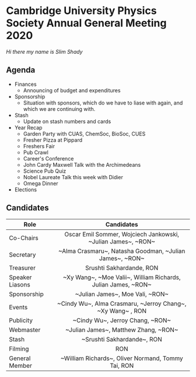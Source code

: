 # Cambridge University Physics Society Annual General Meeting 2020
*Hi there my name is Slim Shady*

## Agenda

* Finances
    - Announcing of budget and expenditures
* Sponsorship 
    - Situation with sponsors, which do we have to liase with again, and which we are continuing with.
* Stash
    - Update on stash numbers and cards
* Year Recap
    - Garden Party with CUAS, ChemSoc, BioSoc, CUES
    - Fresher Pizza at Pippard
    - Freshers Fair
    - Pub Crawl
    - Career's Conference
    - John Cardy Maxwell Talk with the Archimedeans
    - Science Pub Quiz
    - Nobel Laureate Talk this week with Didier
    - Omega Dinner 
* Elections

## Candidates

| Role        | Candidates           |
| ------------- |:-------------:|
| Co-Chairs | Oscar Emil Sommer,   Wojciech Jankowski,   ~Julian James~,  ~RON~ |
| Secretary | ~Alma Crasmaru~,   Natasha Goodman,  ~Julian James~,   ~RON~ |
| Treasurer |  Srushti Sakhardande,   RON |
| Speaker Liasons |~Xy Wang~,   ~Moe Valii~,  William Richards,   Julian James,   ~RON~ |
| Sponsorship | ~Julian James~, Moe Vali, ~RON~ |
| Events | ~Cindy Wu~,  Alma Crasmaru, ~Jerroy Chang~, ~Xy Wang~ ,   RON |
| Publicity | ~Cindy Wu~,  Jerroy Chang,    ~RON~ |
| Webmaster | ~Julian James~,   Matthew Zhang, ~RON~ |
| Stash | ~Srushti Sakhardande~, RON |
| Filming | RON |
| General Member | ~William Richards~,   Oliver Normand,   Tommy Tai,  RON  |
